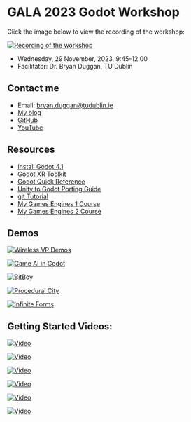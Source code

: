 # GALA 2023 Godot Workshop

Click the image below to view the recording of the workshop:

[![Recording of the workshop](http://img.youtube.com/vi/9JZSx1z3_vQ/0.jpg)](http://www.youtube.com/watch?v=9JZSx1z3_vQ)

- Wednesday, 29 November, 2023, 9:45-12:00
- Facilitator: Dr. Bryan Duggan, TU Dublin

## Contact me

* Email: bryan.duggan@tudublin.ie
* [My blog](http://bryanduggan.org)
* [GitHub](http://github/skooter500)
* [YouTube](http://youtube.com/skooter500)

## Resources
- [Install Godot 4.1](https://godotengine.org/download/)
- [Godot XR Toolkit](https://docs.godotengine.org/en/stable/tutorials/xr/introducing_xr_tools.html)
- [Godot Quick Reference](godot_ref.md)
- [Unity to Godot Porting Guide](unity_to_godot.md)
- [git Tutorial](gitlab.md)
- [My Games Engines 1 Course](https://github.com/skooter500/GE1-2023)
- [My Games Engines 2 Course](https://github.com/skooter500/GE2-2023)

## Demos

[![Wireless VR Demos](http://img.youtube.com/vi/0ylt28exhds/0.jpg)](http://www.youtube.com/watch?v=0ylt28exhds)

[![Game AI in Godot](http://img.youtube.com/vi/2yy03ItDzlo/0.jpg)](http://www.youtube.com/watch?v=2yy03ItDzlo)

[![BitBoy](http://img.youtube.com/vi/ZxzUO61z-OQ/0.jpg)](http://www.youtube.com/watch?v=ZxzUO61z-OQ)

[![Procedural City](http://img.youtube.com/vi/f9tmgOyUgD8/0.jpg)](http://www.youtube.com/watch?v=f9tmgOyUgD8)

[![Infinite Forms](http://img.youtube.com/vi/NMDupdv85FE/0.jpg)](http://www.youtube.com/watch?v=NMDupdv85FE)


## Getting Started Videos: 

[![Video](http://img.youtube.com/vi/5V9f3MT86M8/0.jpg)](http://www.youtube.com/watch?v=5V9f3MT86M8)

[![Video](http://img.youtube.com/vi/nuLH27AdkCk/0.jpg)](http://www.youtube.com/watch?v=nuLH27AdkCk)

[![Video](http://img.youtube.com/vi/_mAfdeops_E/0.jpg)](http://www.youtube.com/watch?v=_mAfdeops_E)

[![Video](http://img.youtube.com/vi/22VYNOtrcgM/0.jpg)](http://www.youtube.com/watch?v=22VYNOtrcgM)

[![Video](http://img.youtube.com/vi/sPfoZy-cW-E/0.jpg)](http://www.youtube.com/watch?v=sPfoZy-cW-E)

[![Video](http://img.youtube.com/vi/P8Lb8kJdTpI/0.jpg)](http://www.youtube.com/watch?v=HwN3g9Mq0f8)

